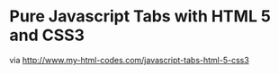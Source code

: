 # Pure Javascript Tabs with HTML 5 and CSS3
via http://www.my-html-codes.com/javascript-tabs-html-5-css3
